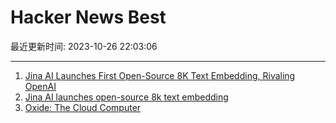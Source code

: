 # Hacker News Best

最近更新时间: 2023-10-26 22:03:06

--- 
1. [Jina AI Launches First Open-Source 8K Text Embedding, Rivaling OpenAI](https://jina.ai/news/jina-ai-launches-worlds-first-open-source-8k-text-embedding-rivaling-openai/) 
2. [Jina AI launches open-source 8k text embedding](https://jina.ai/news/jina-ai-launches-worlds-first-open-source-8k-text-embedding-rivaling-openai/) 
3. [Oxide: The Cloud Computer](https://oxide.computer/blog/the-cloud-computer) 
